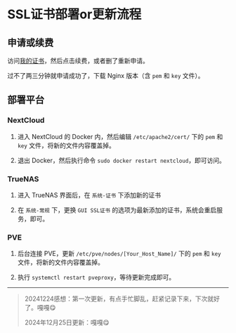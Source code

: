 # SSL证书部署or更新流程

## 申请或续费

访问[我的证书](https://console.cloud.tencent.com.cn/ssl)，然后点击续费，或者删了重新申请。

过不了两三分钟就申请成功了，下载 Nginx 版本（含 `pem` 和 `key` 文件）。

## 部署平台

### NextCloud

1. 进入 NextCloud 的 Docker 内，然后编辑 `/etc/apache2/cert/` 下的 `pem` 和 `key` 文件，将新的文件内容覆盖掉。

2. 退出 Docker，然后执行命令 `sudo docker restart nextcloud`，即可访问。

### TrueNAS

1. 进入 TrueNAS 界面后，在 `系统-证书` 下添加新的证书

2. 在 `系统-常规` 下，更换 `GUI SSL证书` 的选项为最新添加的证书，系统会重启服务，即可。

### PVE

1. 后台连接 PVE，更新 `/etc/pve/nodes/[Your_Host_Name]/` 下的 `pem` 和 `key` 文件，将新的文件内容覆盖掉。

2. 执行 `systemctl restart pveproxy`，等待更新完成即可。

---

> 20241224感想：第一次更新，有点手忙脚乱，赶紧记录下来，下次就好了。嘎嘎😋
>
> 2024年12月25日更新：嘎嘎😋